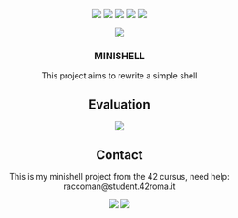 <p align="center">
  <img src="https://img.shields.io/github/contributors/raccoman/minishell?style=for-the-badge"/>
  <img src="https://img.shields.io/github/forks/raccoman/minishell?style=for-the-badge"/>
  <img src="https://img.shields.io/github/stars/raccoman/minishell?style=for-the-badge"/>
  <img src="https://img.shields.io/github/issues/raccoman/minishell?style=for-the-badge"/>
  <img src="https://img.shields.io/github/license/raccoman/minishell?style=for-the-badge"/>
</p>

<p align="center">
  <img src="https://badge42.vercel.app/api/v2/cl0z8sbuu001509jthfclxpdu/stats?cursusId=21&coalitionId=125"/>
</p>
<h3 align="center">
  MINISHELL
</h3>
<p align="center">
  This project aims to rewrite a simple shell
</p>

<h2 align="center">
  Evaluation
</h2>
<p align="center">
  <img src="https://badge42.vercel.app/api/v2/cl0z8sbuu001509jthfclxpdu/project/2163306"/>
</p>

<h2 align="center">
  Contact
</h2>
<p align="center">
  This is my minishell project from the 42 cursus, need help: raccoman@student.42roma.it
</p>

<p align="center">
    <img src="https://forthebadge.com/images/badges/made-with-c.svg"/>
    <img src="https://forthebadge.com/images/badges/not-a-bug-a-feature.svg"/>
</p>
